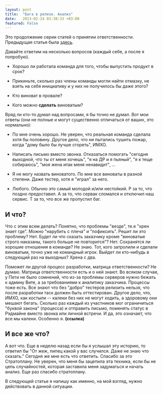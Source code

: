 ```yaml
---
layout: post
title:  "Бага в релизе. Анализ"
date:   2013-02-24 03:38:33 +03:00
featured: False
---
```

Это продолжение серии статей о принятии ответственности. Предыдущая статья была [здесь](http://kavaleu.ru/blog/7-baga-v-relize-istoriya/).

Давайте ответим на несколько вопросов (каждый себе, а после я попробую).

- Хорошо ли работала команда для того, чтобы выпустить продукт в срок?

- Прикиньте, сколько раз члены команды могли найти отмазку, не взять на себя инициативу и у них не получилось бы даже этого?

- Кто виноват в провале?

- Кого можно **сделать** виноватым?

Вряд ли кто-то думал над вопросами, я бы точно не думал. Вот мои ответы (они не полные и могут существенно отличаться от ваших, это нормально): 

- По мне очень хорошо. Не уверен, что реальная команда сделала хотя бы половину. Другое дело, что ни пытались тушить пожар, когда "дому было бы лучше сгореть", ИМХО.

- Написать письмо вместо звонка. Отказаться помогать "сегодня выходной, что ты от меня хочешь", "я на ДР и я пьяный", "я к теще собираюсь", "моя жена итак меня ненавидит", ...

- Я не могу назвать виноватого. По мне все виноваты в разной степени. Даже тестер, хотя я "играл" за него.

- Любого. Обычно это самый молодой и/или нестойкий. Р за то, что поздно предоставил. А за то, что сервак сломался и отключил наш сервис. Т за то, что все же пропустил баг.

## И что?

Что с этим всем делать? Понятно, что проблемы "везде", те.е "хрен знает где".
Можно "нарубить с плеча" и "пофиксить". Решит ли это проблему? Нет. Будет ли что сказать заказчику кроме "виноватые строго наказаны, такого больше не повторится"? Нет. Сохранятся ли хорошие отношения в команде? Не знаю. Тот, кого затролили и сделали виноватым, точно уже не командный игрок. Выйдет ли кто-нибудь в следующий раз на выходных? Хрена с два.

Поможет ли другой процесс разработки, матрица ответственности? Не думаю. Матрица ответственности есть и о ней знают. Во всяком случае, у Пети не было сомнений, что из-за проблемы серверов нужно бежать к админу Вите, а за требованиями к аналитику заказчика. Процессы тоже есть. Все знают что без "добро" тестеров релизить нельзя, что после разработки таск должен быть оттестирован. Другое дело, что, ИМХО, как костыли -- калеки без них не могут ходить, а здоровому они мешают бегать. Сколько раз каждый из участников мог ограничиться "буквой закона" (процесса) и отправить письмо, поменять статус в Рэдмайне вместо звонка или личной встречи.
И да, это означает, что все мы калеки. Особенно я. **(ссылка)**

## И все же что?

А вот что. Еще в неделю назад если бы я услышал эту историю, то ответил бы "От жеж, пипец какой у вас случился. Даже не знаю что сказать." Сегодня же мне есть что ответить. Спасибо за это Стратоплану. Не уверен, что меня бы зацепила эта техника, если бы не цепь случайностей, которая заставила меня задуматься и начать анализ. Еще раз спасибо стратоплану.

В следующей статье я напишу как именно, на мой взгляд, нужно действовать в данной ситуации.
